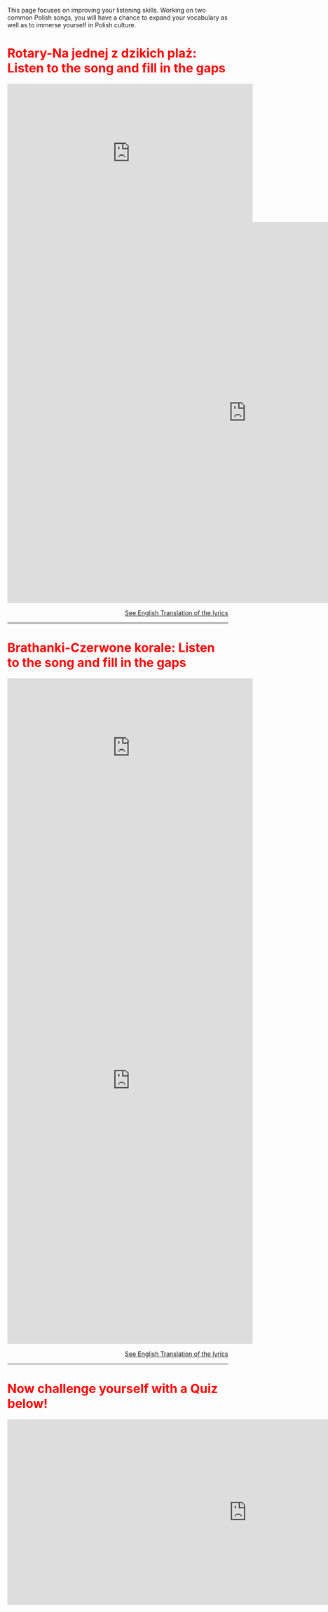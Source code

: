 <p>This page focuses on improving your listening skills. Working on two common Polish songs, you will have a chance to expand your vocabulary as well as to immerse yourself in Polish culture. </p>


<h1 style="color:red;">Rotary-Na jednej z dzikich plaż: Listen to the song and fill in the gaps</h1>
<iframe width="560" height="315" src="https://www.youtube.com/embed/TPZMt1Csjv4" frameborder="0" allow="accelerometer; autoplay; encrypted-media; gyroscope; picture-in-picture" allowfullscreen></iframe>
<iframe src="https://h5p.org/h5p/embed/404059" width="1090" height="869" frameborder="0" allowfullscreen="allowfullscreen"></iframe><script src="https://h5p.org/sites/all/modules/h5p/library/js/h5p-resizer.js" charset="UTF-8"></script>
   <p>
  <a style="float:right;" href="translation.html" class="btn2">See English Translation of the lyrics</a>
  </p>
  <div style="clear:both;"> </div>
<hr>

<h1 style="color:red;">Brathanki-Czerwone korale: Listen to the song and fill in the gaps</h1>
<iframe width="560" height="315" src="https://www.youtube.com/embed/D1zHyVTsZLQ" frameborder="0" allow="accelerometer; autoplay; encrypted-media; gyroscope; picture-in-picture" allowfullscreen></iframe>

<iframe src="https://h5p.org/h5p/embed/345751" width="560" height="1203" frameborder="0" allowfullscreen="allowfullscreen"></iframe>
   <p>
  <a style="float:right;" href="translation2.html" class="btn2">See English Translation of the lyrics</a>
  </p>
  <div style="clear:both;"> </div>
  <hr>
  <h1 style="color:red;">Now challenge yourself with a Quiz below!</h1>
  <iframe src="https://h5p.org/h5p/embed/405233" width="1091" height="423" frameborder="0" allowfullscreen="allowfullscreen"></iframe><script src="https://h5p.org/sites/all/modules/h5p/library/js/h5p-resizer.js" charset="UTF-8"></script>
